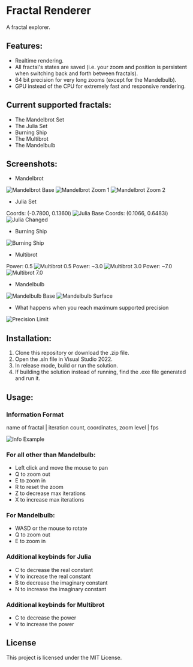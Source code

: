 # Fractal Renderer

A fractal explorer.

## Features:

- Realtime rendering.
- All fractal's states are saved (i.e. your zoom and position is persistent when switching back and forth between fractals).
- 64 bit precision for very long zooms (except for the Mandelbulb).
- GPU instead of the CPU for extremely fast and responsive rendering.

## Current supported fractals:

- The Mandelbrot Set
- The Julia Set
- Burning Ship
- The Multibrot
- The Mandelbulb

## Screenshots:

- Mandelbrot

![Mandelbrot Base](https://github.com/cyprus327/FractalRenderer/assets/76965606/f1670f96-0761-4c3a-a1a1-74a1d05a9861)
![Mandelbrot Zoom 1](https://github.com/cyprus327/FractalRenderer/assets/76965606/af06e80f-3e80-476b-9913-2e789745d57d)
![Mandelbrot Zoom 2](https://github.com/cyprus327/FractalRenderer/assets/76965606/a03ef7ac-c51e-4cfe-b7c6-28e4c9ebe4e6)

- Julia Set

Coords: (-0.7800, 0.1360i)
![Julia Base](https://github.com/cyprus327/FractalRenderer/assets/76965606/4c1cec2a-6ad6-47d6-9822-413c6501ed62)
Coords: (0.1066, 0.6483i)
![Julia Changed](https://github.com/cyprus327/FractalRenderer/assets/76965606/3349e63e-7c37-41d7-8520-a39f65fa7c09)

- Burning Ship

![Burning Ship](https://github.com/cyprus327/FractalRenderer/assets/76965606/9a612b55-cd6a-49b9-9424-0989ae174b7f)

- Multibrot

Power: 0.5
![Multibrot 0.5](https://github.com/cyprus327/FractalRenderer/assets/76965606/35ddc74e-63a6-4e2a-8797-7492d4e26b23)
Power: ~3.0
![Multibrot 3.0](https://github.com/cyprus327/FractalRenderer/assets/76965606/d76339ea-84a3-43fd-81bd-4ac38078bb0e)
Power: ~7.0
![Multibrot 7.0](https://github.com/cyprus327/FractalRenderer/assets/76965606/43984f58-a381-45d1-a003-773b30fe8067)

- Mandelbulb

![Mandelbulb Base](https://github.com/cyprus327/FractalRenderer/assets/76965606/9087c8b0-1f75-4327-8f12-d7473e65a881)
![Mandelbulb Surface](https://github.com/cyprus327/FractalRenderer/assets/76965606/303e4f68-8832-4f8f-b6f4-eb56ca547fc2)

- What happens when you reach maximum supported precision

![Precision Limit](https://github.com/cyprus327/FractalRenderer/assets/76965606/00c72bc3-9eaf-4a02-bb8d-33737289c858)

## Installation:

1. Clone this repository or download the .zip file.
2. Open the .sln file in Visual Studio 2022.
3. In release mode, build or run the solution.
4. If building the solution instead of running, find the .exe file generated and run it.

## Usage:

### Information Format

name of fractal | iteration count, coordinates, zoom level | fps

![Info Example](https://github.com/cyprus327/FractalRenderer/assets/76965606/3851bc68-6b26-47cc-88b6-7287976060a9)

### For all other than Mandelbulb:
- Left click and move the mouse to pan
- Q to zoom out
- E to zoom in
- R to reset the zoom
- Z to decrease max iterations
- X to increase max iterations
### For Mandelbulb:
- WASD or the mouse to rotate
- Q to zoom out
- E to zoom in
### Additional keybinds for Julia
- C to decrease the real constant
- V to increase the real constant
- B to decrease the imaginary constant
- N to increase the imaginary constant
### Additional keybinds for Multibrot
- C to decrease the power
- V to increase the power

## License

This project is licensed under the MIT License.
